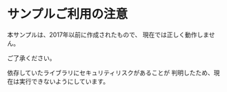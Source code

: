 # サンプルご利用の注意

本サンプルは、2017年以前に作成されたもので、
現在では正しく動作しません。

ご了承ください。

依存していたライブラリにセキュリティリスクがあることが
判明したため、現在は実行できないようにしています。

